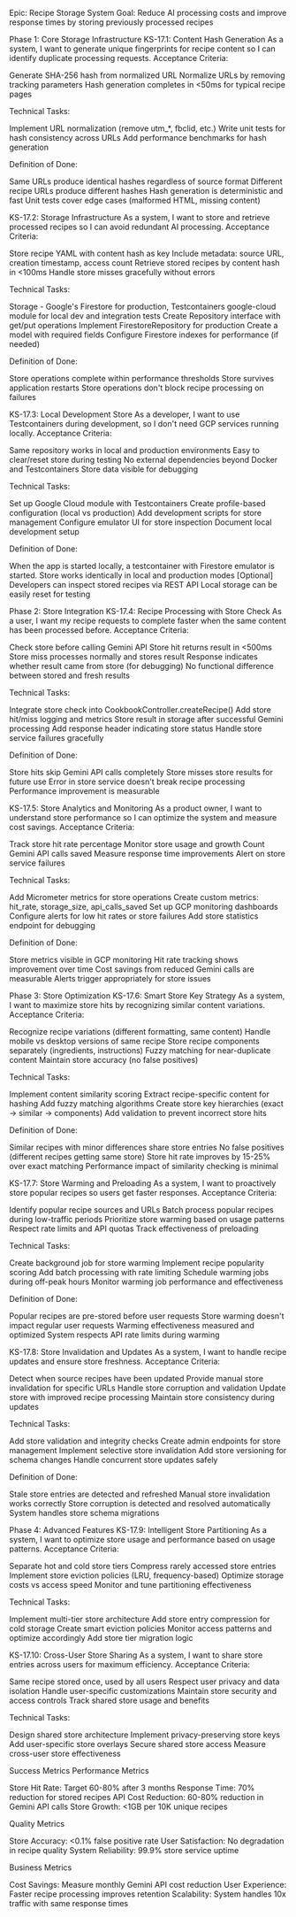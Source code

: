 Epic: Recipe Storage System
Goal: Reduce AI processing costs and improve response times by storing previously processed recipes

Phase 1: Core Storage Infrastructure
KS-17.1: Content Hash Generation
As a system, I want to generate unique fingerprints for recipe content so I can identify duplicate processing requests.
Acceptance Criteria:

Generate SHA-256 hash from normalized URL
Normalize URLs by removing tracking parameters
Hash generation completes in <50ms for typical recipe pages

Technical Tasks:

Implement URL normalization (remove utm_*, fbclid, etc.)
Write unit tests for hash consistency across URLs
Add performance benchmarks for hash generation

Definition of Done:

Same URLs produce identical hashes regardless of source format
Different recipe URLs produce different hashes
Hash generation is deterministic and fast
Unit tests cover edge cases (malformed HTML, missing content)


KS-17.2: Storage Infrastructure
As a system, I want to store and retrieve processed recipes so I can avoid redundant AI processing.
Acceptance Criteria:

Store recipe YAML with content hash as key
Include metadata: source URL, creation timestamp, access count
Retrieve stored recipes by content hash in <100ms
Handle store misses gracefully without errors

Technical Tasks:

Storage - Google's Firestore for production, Testcontainers google-cloud module for local dev and integration tests
Create Repository interface with get/put operations
Implement FirestoreRepository for production
Create a model with required fields
Configure Firestore indexes for performance (if needed)

Definition of Done:

Store operations complete within performance thresholds
Store survives application restarts
Store operations don't block recipe processing on failures

KS-17.3: Local Development Store
As a developer, I want to use Testcontainers during development, so I don't need GCP services running locally.
Acceptance Criteria:

Same repository works in local and production environments
Easy to clear/reset store during testing
No external dependencies beyond Docker and Testcontainers
Store data visible for debugging

Technical Tasks:

Set up Google Cloud module with Testcontainers
Create profile-based configuration (local vs production)
Add development scripts for store management
Configure emulator UI for store inspection
Document local development setup

Definition of Done:

When the app is started locally, a testcontainer with Firestore emulator is started.
Store works identically in local and production modes
[Optional] Developers can inspect stored recipes via REST API
Local storage can be easily reset for testing


Phase 2: Store Integration
KS-17.4: Recipe Processing with Store Check
As a user, I want my recipe requests to complete faster when the same content has been processed before.
Acceptance Criteria:

Check store before calling Gemini API
Store hit returns result in <500ms
Store miss processes normally and stores result
Response indicates whether result came from store (for debugging)
No functional difference between stored and fresh results

Technical Tasks:

Integrate store check into CookbookController.createRecipe()
Add store hit/miss logging and metrics
Store result in storage after successful Gemini processing
Add response header indicating store status
Handle store service failures gracefully

Definition of Done:

Store hits skip Gemini API calls completely
Store misses store results for future use
Error in store service doesn't break recipe processing
Performance improvement is measurable


KS-17.5: Store Analytics and Monitoring
As a product owner, I want to understand store performance so I can optimize the system and measure cost savings.
Acceptance Criteria:

Track store hit rate percentage
Monitor store usage and growth
Count Gemini API calls saved
Measure response time improvements
Alert on store service failures

Technical Tasks:

Add Micrometer metrics for store operations
Create custom metrics: hit_rate, storage_size, api_calls_saved
Set up GCP monitoring dashboards
Configure alerts for low hit rates or store failures
Add store statistics endpoint for debugging

Definition of Done:

Store metrics visible in GCP monitoring
Hit rate tracking shows improvement over time
Cost savings from reduced Gemini calls are measurable
Alerts trigger appropriately for store issues


Phase 3: Store Optimization
KS-17.6: Smart Store Key Strategy
As a system, I want to maximize store hits by recognizing similar content variations.
Acceptance Criteria:

Recognize recipe variations (different formatting, same content)
Handle mobile vs desktop versions of same recipe
Store recipe components separately (ingredients, instructions)
Fuzzy matching for near-duplicate content
Maintain store accuracy (no false positives)

Technical Tasks:

Implement content similarity scoring
Extract recipe-specific content for hashing
Add fuzzy matching algorithms
Create store key hierarchies (exact -> similar -> components)
Add validation to prevent incorrect store hits

Definition of Done:

Similar recipes with minor differences share store entries
No false positives (different recipes getting same store)
Store hit rate improves by 15-25% over exact matching
Performance impact of similarity checking is minimal


KS-17.7: Store Warming and Preloading
As a system, I want to proactively store popular recipes so users get faster responses.
Acceptance Criteria:

Identify popular recipe sources and URLs
Batch process popular recipes during low-traffic periods
Prioritize store warming based on usage patterns
Respect rate limits and API quotas
Track effectiveness of preloading

Technical Tasks:

Create background job for store warming
Implement recipe popularity scoring
Add batch processing with rate limiting
Schedule warming jobs during off-peak hours
Monitor warming job performance and effectiveness

Definition of Done:

Popular recipes are pre-stored before user requests
Store warming doesn't impact regular user requests
Warming effectiveness measured and optimized
System respects API rate limits during warming


KS-17.8: Store Invalidation and Updates
As a system, I want to handle recipe updates and ensure store freshness.
Acceptance Criteria:

Detect when source recipes have been updated
Provide manual store invalidation for specific URLs
Handle store corruption and validation
Update store with improved recipe processing
Maintain store consistency during updates

Technical Tasks:

Add store validation and integrity checks
Create admin endpoints for store management
Implement selective store invalidation
Add store versioning for schema changes
Handle concurrent store updates safely

Definition of Done:

Stale store entries are detected and refreshed
Manual store invalidation works correctly
Store corruption is detected and resolved automatically
System handles store schema migrations


Phase 4: Advanced Features
KS-17.9: Intelligent Store Partitioning
As a system, I want to optimize store usage and performance based on usage patterns.
Acceptance Criteria:

Separate hot and cold store tiers
Compress rarely accessed store entries
Implement store eviction policies (LRU, frequency-based)
Optimize storage costs vs access speed
Monitor and tune partitioning effectiveness

Technical Tasks:

Implement multi-tier store architecture
Add store entry compression for cold storage
Create smart eviction policies
Monitor access patterns and optimize accordingly
Add store tier migration logic


KS-17.10: Cross-User Store Sharing
As a system, I want to share store entries across users for maximum efficiency.
Acceptance Criteria:

Same recipe stored once, used by all users
Respect user privacy and data isolation
Handle user-specific customizations
Maintain store security and access controls
Track shared store usage and benefits

Technical Tasks:

Design shared store architecture
Implement privacy-preserving store keys
Add user-specific store overlays
Secure shared store access
Measure cross-user store effectiveness


Success Metrics
Performance Metrics

Store Hit Rate: Target 60-80% after 3 months
Response Time: 70% reduction for stored recipes
API Cost Reduction: 60-80% reduction in Gemini API calls
Store Growth: <1GB per 10K unique recipes

Quality Metrics

Store Accuracy: <0.1% false positive rate
User Satisfaction: No degradation in recipe quality
System Reliability: 99.9% store service uptime

Business Metrics

Cost Savings: Measure monthly Gemini API cost reduction
User Experience: Faster recipe processing improves retention
Scalability: System handles 10x traffic with same response times